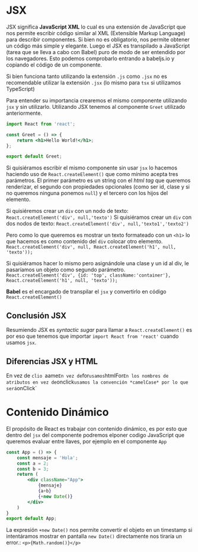 # JSX
JSX significa **JavaScript XML** lo cual es una extensión de JavaScript que nos permite escribir código similar al XML (Extensible Markup Language) para describir componentes. Si bien no es obligatorio, nos permite obtener un código más simple y elegante. Luego el JSX es transpilado a JavaScript (tarea que se lleva a cabo con Babel) puro de modo de ser entendido por los navegadores. Esto podemos comprobarlo entrando a babeljs.io y copiando el código de un componente.

Si bien funciona tanto utilizando la extensión `.js` como `.jsx` no es recomendable utilizar la extensión `.jsx` (lo mismo para `tsx` si utilizamos TypeScript)

Para entender su importancia crearemos el mismo componente utilizando `jsx` y sin utilizarlo. 
Utilizando JSX tenemos al componente `Greet` utilizado anteriormente.
```jsx
import React from 'react';

const Greet = () => {
	return <h1>Hello World!</h1>;
};

export default Greet;
```

Si quisiéramos escribir el mismo componente sin usar `jsx` lo hacemos haciendo uso de `React.createElement()` que como mínimo acepta tres parámetros. El primer parámetro es un string con el *html tag* que queremos renderizar, el segundo con propiedades opcionales (como ser id, clase y si no queremos ninguna ponemos `null`) y el tercero con los hijos del elemento.

Si quisiéremos crear un `div` con un nodo de texto:  `React.createElement('div', null,'texto')` 
Si quisiéramos crear un `div` con dos nodos de texto:
`React.createElement('div', null,'texto1','texto2')` 

Pero como lo que queremos es mostrar un texto formateado con un `<h1>` lo que hacemos es como contenido del `div` colocar otro elemento.
`React.createElement('div', null, React.createElement('h1', null, 'texto'));`

Si quisiéramos hacer lo mismo pero asignándole una clase y un id al div, le pasaríamos un objeto como segundo parámetro.
`React.createElement('div', {id: 'top', className:'container'}, React.createElement('h1', null, 'texto'));`

**Babel** es el encargado de transpilar el `jsx` y convertirlo en código `React.createElement()`

## Conclusión JSX
Resumiendo JSX es *syntactic sugar* para llamar a `React.createElement()` es por eso que tenemos que importar `import React from 'react'` cuando usamos `jsx`.

## Diferencias JSX y HTML
En vez de `clio `aame`
En vez de `for` usamos `htmlFor`
En los nombres de atributos en vez de `onclick` usamos la convención *camelCase* por lo que será `onClick`

# Contenido Dinámico
El propósito de React es trabajar con contenido dinámico, es por esto que dentro del `jsx` del componente podremos elponer codigo JavaScript que queremos evaluar entre llaves, por ejemplo en el componente `App`

```jsx
const App = () => {
	const mensaje = 'Hola';
	const a = 2;
	const b = 3;
	return (
		<div className="App">
			{mensaje}
			{a+b}
			{+new Date()}
		</div>
	)
}
export default App;
```

La expresión `+new Date()` nos permite convertir el objeto en un timestamp si intentáramos mostrar en pantalla `new Date()` directamente nos tiraría un error.:
`<p>{Math.random()}</p>`